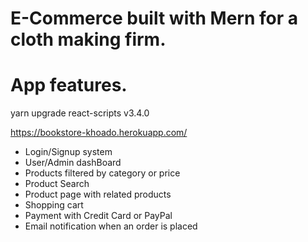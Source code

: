 # E-Commerce built with Mern for a cloth making firm.

# App features.
yarn upgrade react-scripts v3.4.0

https://bookstore-khoado.herokuapp.com/

- Login/Signup system
- User/Admin dashBoard
- Products filtered by category or price
- Product Search
- Product page with related products
- Shopping cart
- Payment with Credit Card or PayPal
- Email notification when an order is placed
